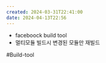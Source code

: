 ```yaml
---
created: 2024-03-31T22:41:00
date: 2024-04-13T22:56
---
```

- faceboock build tool
- 멀티모듈 빌드시 변경된 모듈만 재빌드

#Build-tool